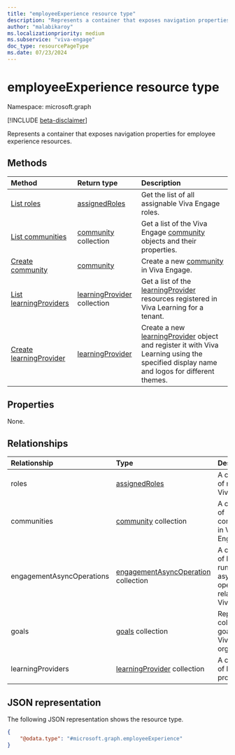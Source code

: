 ```yaml
---
title: "employeeExperience resource type"
description: "Represents a container that exposes navigation properties for employee experience resources."
author: "malabikaroy"
ms.localizationpriority: medium
ms.subservice: "viva-engage"
doc_type: resourcePageType
ms.date: 07/23/2024
---
```


# employeeExperience resource type

Namespace: microsoft.graph

[!INCLUDE [beta-disclaimer](../../includes/beta-disclaimer.md)]

Represents a container that exposes navigation properties for employee experience resources.

## Methods

|Method|Return type|Description|
|:---|:---|:---|
|[List roles](../api/employeeexperience-list-roles.md)|[assignedRoles](../resources/engagementrole.md)|Get the list of all assignable Viva Engage roles.|
|[List communities](../api/employeeexperience-list-communities.md)|[community](../resources/community.md) collection|Get a list of the Viva Engage [community](../resources/community.md) objects and their properties.|
|[Create community](../api/employeeexperience-post-communities.md)|[community](../resources/community.md)|Create a new [community](../resources/community.md) in Viva Engage.|
|[List learningProviders](../api/employeeexperience-list-learningproviders.md)|[learningProvider](../resources/learningprovider.md) collection|Get a list of the [learningProvider](../resources/learningprovider.md) resources registered in Viva Learning for a tenant.|
|[Create learningProvider](../api/employeeexperience-post-learningproviders.md)|[learningProvider](../resources/learningprovider.md)|Create a new [learningProvider](../resources/learningprovider.md) object and register it with Viva Learning using the specified display name and logos for different themes.|

## Properties

None.

## Relationships

|Relationship|Type|Description|
|:---|:---|:---|
|roles|[assignedRoles](../resources/engagementrole.md)|A collection of roles in Viva Engage.|
|communities|[community](../resources/community.md) collection| A collection of communities in Viva Engage. |
|engagementAsyncOperations|[engagementAsyncOperation](../resources/engagementasyncoperation.md) collection| A collection of long-running, asynchronous operations related to Viva Engage. |
|goals|[goals](../resources/goals.md) collection|Represents a collection of goals in a Viva Goals organization.|
|learningProviders|[learningProvider](../resources/learningprovider.md) collection|A collection of learning providers.|

## JSON representation

The following JSON representation shows the resource type.

<!-- {
  "blockType": "resource",
  "keyProperty": "id",
  "@odata.type": "microsoft.graph.employeeExperience",
  "openType": false
}
-->
``` json
{
    "@odata.type": "#microsoft.graph.employeeExperience"
}
```
